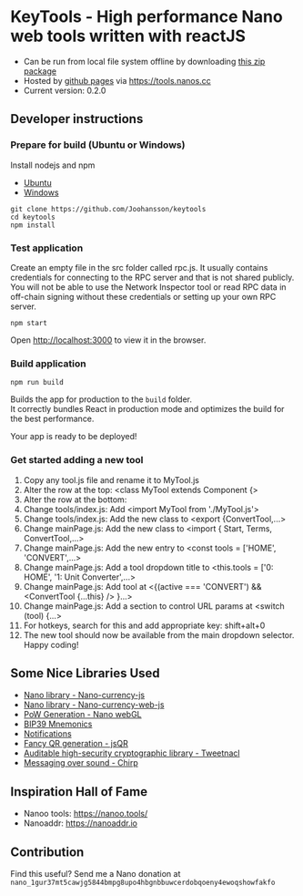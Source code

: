 # KeyTools - High performance Nano web tools written with reactJS
* Can be run from local file system offline by downloading [this zip package](https://github.com/Joohansson/keytools/raw/master/keytools.zip)
* Hosted by [github pages](https://github.com/Joohansson/keytools/tree/gh-pages) via https://tools.nanos.cc
* Current version: 0.2.0

## Developer instructions

### Prepare for build (Ubuntu or Windows)
Install nodejs and npm
* [Ubuntu](https://tecadmin.net/install-latest-nodejs-npm-on-ubuntu/)
* [Windows](https://www.guru99.com/download-install-node-js.html)

`git clone https://github.com/Joohansson/keytools`\
`cd keytools`\
`npm install`

### Test application
Create an empty file in the src folder called rpc.js. It usually contains credentials for connecting to the RPC server and that is not shared publicly. You will not be able to use the Network Inspector tool or read RPC data in off-chain signing without these credentials or setting up your own RPC server.

`npm start`

Open [http://localhost:3000](http://localhost:3000) to view it in the browser.

### Build application

`npm run build`

Builds the app for production to the `build` folder.<br>
It correctly bundles React in production mode and optimizes the build for the best performance.

Your app is ready to be deployed!

### Get started adding a new tool

1. Copy any tool.js file and rename it to MyTool.js
2. Alter the row at the top: <class MyTool extends Component {>
3. Alter the row at the bottom: <export default MyTool>
4. Change tools/index.js: Add <import MyTool from './MyTool.js'>
5. Change tools/index.js: Add the new class to <export {ConvertTool,...>
6. Change mainPage.js: Add the new class to <import { Start, Terms, ConvertTool,...>
7. Change mainPage.js: Add the new entry to <const tools = ['HOME', 'CONVERT',...>
8. Change mainPage.js: Add a tool dropdown title to <this.tools = ['0: HOME', '1: Unit Converter',...>
9. Change mainPage.js: Add tool at <{(active === 'CONVERT') && <ConvertTool {...this} /> }...>
10. Change mainPage.js: Add a section to control URL params at <switch (tool) {...>
11. For hotkeys, search for this and add appropriate key: shift+alt+0
12. The new tool should now be available from the main dropdown selector. Happy coding!

## Some Nice Libraries Used

* [Nano library - Nano-currency-js](https://github.com/marvinroger/nanocurrency-js)
* [Nano library - Nano-currency-web-js](https://github.com/numsu/nanocurrency-web-js)
* [PoW Generation - Nano webGL](https://github.com/numtel/nano-webgl-pow)
* [BIP39 Mnemonics](https://www.npmjs.com/package/bip39)
* [Notifications](https://github.com/fkhadra/react-toastify)
* [Fancy QR generation - jsQR](https://github.com/cozmo/jsQR)
* [Auditable high-security cryptographic library - Tweetnacl](https://tweetnacl.js.org/)
* [Messaging over sound - Chirp](https://developers.chirp.io/)

## Inspiration Hall of Fame

* Nanoo tools: https://nanoo.tools/
* Nanoaddr: https://nanoaddr.io

## Contribution

Find this useful? Send me a Nano donation at `nano_1gur37mt5cawjg5844bmpg8upo4hbgnbbuwcerdobqoeny4ewoqshowfakfo`
